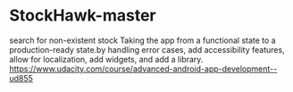 # StockHawk-master
search for non-existent stock
Taking the app from a functional state to a production-ready state.by handling error cases, add accessibility features, allow for localization, add widgets, and add a library.
https://www.udacity.com/course/advanced-android-app-development--ud855
